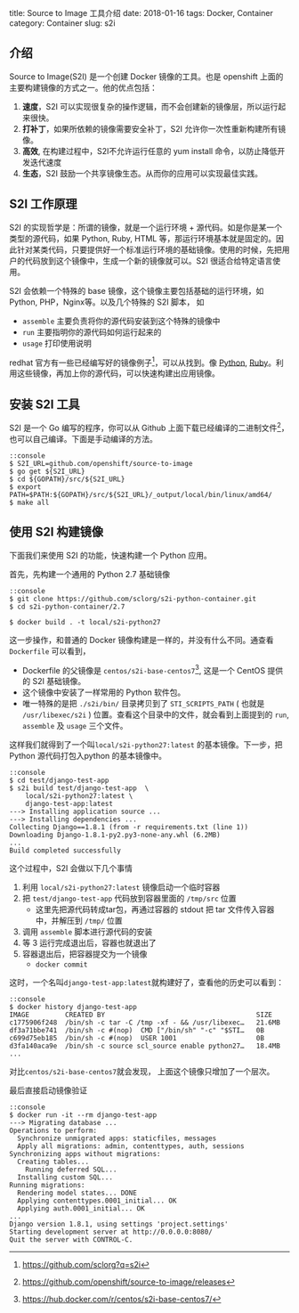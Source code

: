 title: Source to Image 工具介绍
date: 2018-01-16
tags: Docker, Container
category: Container
slug: s2i

## 介绍

Source to Image(S2I) 是一个创建 Docker 镜像的工具。也是 openshift 上面的主要构建镜像的方式之一。他的优点包括：

1. **速度**，S2I 可以实现很复杂的操作逻辑，而不会创建新的镜像层，所以运行起来很快。
2. **打补丁**，如果所依赖的镜像需要安全补丁，S2I 允许你一次性重新构建所有镜像。
3. **高效**, 在构建过程中，S2I不允许运行任意的 yum install 命令，以防止降低开发迭代速度 
4. **生态**，S2I 鼓励一个共享镜像生态。从而你的应用可以实现最佳实践。
    
## S2I 工作原理

S2I 的实现哲学是：所谓的镜像，就是一个运行环境 + 源代码。如是你是某一个类型的源代码，如果 Python, Ruby, HTML 等，那运行环境基本就是固定的。因此针对某类代码，只要提供好一个标准运行环境的基础镜像。使用的时候，先把用户的代码放到这个镜像中，生成一个新的镜像就可以。S2I 很适合给特定语言使用。

S2I 会依赖一个特殊的 base 镜像，这个镜像主要包括基础的运行环境，如 Python, PHP，Nginx等。以及几个特殊的 S2I 脚本， 如

- `assemble` 主要负责将你的源代码安装到这个特殊的镜像中
- `run` 主要指明你的源代码如何运行起来的
- `usage` 打印使用说明

redhat 官方有一些已经编写好的镜像例子[^2]，可以从找到。像 [Python](https://github.com/sclorg/s2i-python-container), [Ruby](https://github.com/sclorg/s2i-ruby-container)。利用这些镜像，再加上你的源代码，可以快速构建出应用镜像。

## 安装 S2I 工具

S2I 是一个 Go 编写的程序，你可以从 Github 上面下载已经编译的二进制文件[^1]，也可以自己编译。下面是手动编译的方法。

    ::console
	$ S2I_URL=github.com/openshift/source-to-image
	$ go get ${S2I_URL}
	$ cd ${GOPATH}/src/${S2I_URL}
    $ export PATH=$PATH:${GOPATH}/src/${S2I_URL}/_output/local/bin/linux/amd64/
    $ make all

## 使用 S2I 构建镜像

下面我们来使用 S2I 的功能，快速构建一个 Python 应用。

首先，先构建一个通用的 Python 2.7 基础镜像

    ::console
	$ git clone https://github.com/sclorg/s2i-python-container.git
    $ cd s2i-python-container/2.7
    
    $ docker build . -t local/s2i-python27
    
这一步操作，和普通的 Docker 镜像构建是一样的，并没有什么不同。通查看 `Dockerfile` 可以看到，

- Dockerfile 的父镜像是 `centos/s2i-base-centos7`[^4], 这是一个 CentOS 提供的 S2I 基础镜像。
- 这个镜像中安装了一样常用的 Python 软件包。
- 唯一特殊的是把 `./s2i/bin/` 目录拷贝到了 `STI_SCRIPTS_PATH` ( 也就是 `/usr/libexec/s2i` ) 位置。查看这个目录中的文件，就会看到上面提到的 `run`, `assemble` 及 `usage` 三个文件。
    
这样我们就得到了一个叫`local/s2i-python27:latest` 的基本镜像。下一步，把 Python 源代码打包入python 的基本镜像中。

    ::console
	$ cd test/django-test-app
    $ s2i build test/django-test-app  \
    	local/s2i-python27:latest \
        django-test-app:latest
    ---> Installing application source ...
    ---> Installing dependencies ...
    Collecting Django==1.8.1 (from -r requirements.txt (line 1))
    Downloading Django-1.8.1-py2.py3-none-any.whl (6.2MB)
    ...
    Build completed successfully

这个过程中，S2I 会做以下几个事情 

1. 利用 `local/s2i-python27:latest` 镜像启动一个临时容器
2. 把 `test/django-test-app` 代码放到容器里面的 `/tmp/src` 位置
    - 这里先把源代码转成tar包，再通过容器的 stdout 把 tar 文件传入容器中，并解压到 `/tmp/` 位置
3. 调用 `assemble` 脚本进行源代码的安装
4. 等 3 运行完成退出后，容器也就退出了
5. 容器退出后，把容器提交为一个镜像
    - `docker commit`
  
这时，一个名叫`django-test-app:latest`就构建好了，查看他的历史可以看到：

    ::console
	$ docker history django-test-app 
    IMAGE         CREATED BY                                      SIZE     
    c1775906f248  /bin/sh -c tar -C /tmp -xf - && /usr/libexec…   21.6MB
    df3a71bbe741  /bin/sh -c #(nop)  CMD ["/bin/sh" "-c" "$STI…   0B
    c699d75eb185  /bin/sh -c #(nop)  USER 1001                    0B   
    d3fa140aca9e  /bin/sh -c source scl_source enable python27…   18.4MB
	...
    
对比`centos/s2i-base-centos7`就会发现， 上面这个镜像只增加了一个层次。

最后直接启动镜像验证

    ::console
    $ docker run -it --rm django-test-app
    ---> Migrating database ...
    Operations to perform:
      Synchronize unmigrated apps: staticfiles, messages
      Apply all migrations: admin, contenttypes, auth, sessions
    Synchronizing apps without migrations:
      Creating tables...
        Running deferred SQL...
      Installing custom SQL...
    Running migrations:
      Rendering model states... DONE
      Applying contenttypes.0001_initial... OK
      Applying auth.0001_initial... OK
	...
    Django version 1.8.1, using settings 'project.settings'
    Starting development server at http://0.0.0.0:8080/
    Quit the server with CONTROL-C.

[^1]: <https://github.com/openshift/source-to-image/releases>
[^2]: <https://github.com/sclorg?q=s2i>
[^3]: <https://blog.openshift.com/create-s2i-builder-image/>
[^4]: <https://hub.docker.com/r/centos/s2i-base-centos7/>
[^5]: <https://github.com/openshift/source-to-image>
